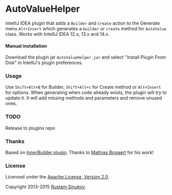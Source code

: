 AutoValueHelper
============

IntelliJ IDEA plugin that adds a `Builder` and `Create` action to the Generate menu `Alt+Insert`
which generates a `builder` or `create` method for `AutoValue` class. Works with IntelliJ IDEA 12.x, 13.x and 14.x.

#### Manual installation

Download the plugin jar `AutoValueHelper.jar` and select "Install Plugin From Disk" in IntelliJ's plugin preferences.

### Usage

Use `Shift+Alt+B` for Builder, `Shift+Alt+c` for Create method or `Alt+Insert` for options.
When generating when code already exists, the plugin will try to update it.
It will add missing methods and parameters and remove unused ones.

### TODO

Release to plugins repo

### Thanks

Based on [InnerBuilder plugin](https://github.com/analytically/innerbuilder).
Thanks to [Mathias Bogaert](https://github.com/analytically) for his work!

### License

Licensed under the [Apache License, Version 2.0](http://www.apache.org/licenses/LICENSE-2.0).

Copyright 2013-2015 [Rustam Sinukov](mailto:rxsinukov@gmail.com).

